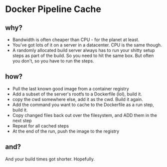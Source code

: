 # Docker Pipeline Cache

## why?

* Bandwidth is often cheaper than CPU - for the planet at least.
* You've got lots of it on a server in a datacenter. CPU is the
  same though.
* A randomly allocated build server always has to run your shitty
  setup steps as part of the build. So you need to hit the same
  box. But often you don't, so you have to run the steps.

## how?

* Pull the last known good image from a container registry
* Add a subset of the server's rootfs to a Dockerfile (lol), build it.
* copy the cwd somewhere else, add it as the cwd. Build it again.
* Add the command you want to cache to the Dockerfile as a run step, build it.
* Copy changed files back out over the filesystem, and ADD them in the next step
* Repeat for all cached steps
* At the end of the run, push the image to the registry

## and?

And your build times got shorter. Hopefully.
